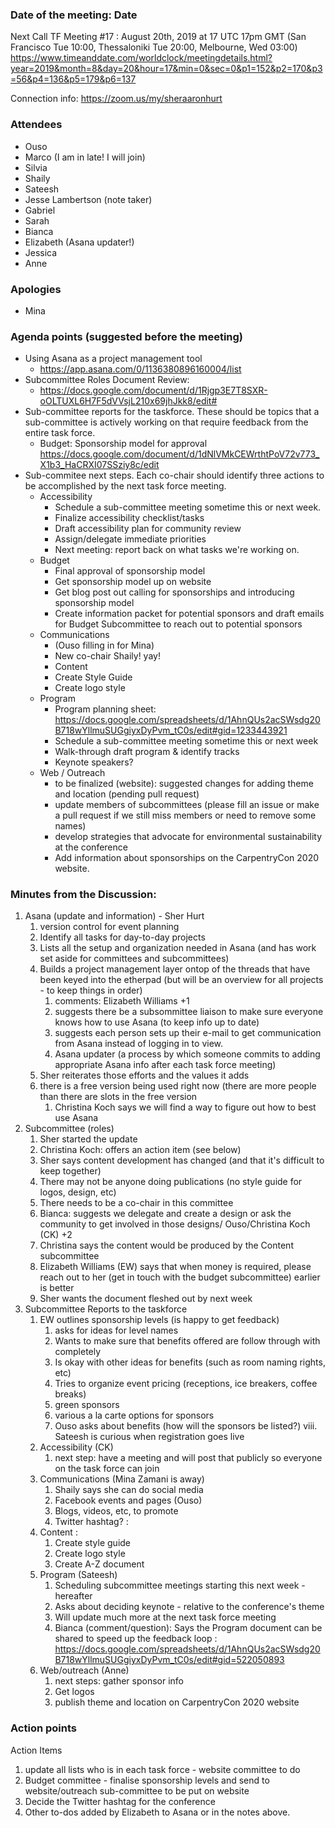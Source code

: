 ### Date of the meeting: Date

Next Call TF Meeting #17 : August 20th, 2019 at 17 UTC
17pm GMT (San Francisco Tue 10:00, Thessaloniki Tue 20:00, Melbourne, Wed 03:00)
https://www.timeanddate.com/worldclock/meetingdetails.html?year=2019&month=8&day=20&hour=17&min=0&sec=0&p1=152&p2=170&p3=56&p4=136&p5=179&p6=137 

Connection info: https://zoom.us/my/sheraaronhurt


### Attendees

- Ouso
- Marco (I am in late! I will join)
- Silvia
- Shaily 
- Sateesh
- Jesse Lambertson (note taker)
- Gabriel
- Sarah
- Bianca
- Elizabeth (Asana updater!)
- Jessica
- Anne

### Apologies

- Mina

### Agenda points (suggested before the meeting)
  
* Using Asana as a project management tool
    * https://app.asana.com/0/1136380896160004/list
* Subcommittee Roles Document Review: 
    * https://docs.google.com/document/d/1Rjgp3E7T8SXR-oOLTUXL6H7F5dVVsjL210x69jhJkk8/edit#
* Sub-committee reports for the taskforce. These should be topics that a sub-committee is actively working on that require feedback from the entire task force. 
    * Budget: Sponsorship model for approval https://docs.google.com/document/d/1dNlVMkCEWrthtPoV72v773_X1b3_HaCRXI07SSziy8c/edit
* Sub-commitee next steps. Each co-chair should identify three actions to be accomplished by the next task force meeting. 
    * Accessibility
        * Schedule a sub-committee meeting sometime this or next week. 
        * Finalize accessibility checklist/tasks
        * Draft accessibility plan for community review
        * Assign/delegate immediate priorities
        * Next meeting: report back on what tasks we're working on.
    * Budget
        * Final approval of sponsorship model
        * Get sponsorship model up on website
        * Get blog post out calling for sponsorships and introducing sponsorship model
        * Create information packet for potential sponsors and draft emails for Budget Subcommittee to reach out to potential sponsors
    * Communications
        * (Ouso filling in for Mina)
        * New co-chair Shaily! yay!
        * Content
        * Create Style Guide
        * Create logo style 
    * Program
        * Program planning sheet: https://docs.google.com/spreadsheets/d/1AhnQUs2acSWsdg20B718wYllmuSUGgiyxDyPvm_tC0s/edit#gid=1233443921
        * Schedule a sub-committee meeting sometime this or next week
        * Walk-through draft program & identify tracks
        * Keynote speakers?
    * Web / Outreach
        * to be finalized (website): suggested changes for adding theme and location (pending pull request)
        * update members of subcommittees (please fill an issue or make a pull request if we still miss members or need to remove some names)
        * develop strategies that advocate for environmental sustainability at the conference 
        * Add information about sponsorships on the CarpentryCon 2020 website.
  
### Minutes from the Discussion:

1. Asana (update and information) - Sher Hurt
    1. version control for event planning
    1. Identify all tasks for day-to-day projects
    1. Lists all the setup and organization needed in Asana (and has work set aside for committees and subcommittees)
    1. Builds a project management layer ontop of the threads that have been keyed into the etherpad (but will be an overview for all projects - to keep things in order)
        1. comments: Elizabeth Williams +1
        1. suggests there be a subsommittee liaison to make sure everyone knows how to use Asana (to keep info up to date) 
        1. suggests each person sets up their e-mail to get communication from Asana instead of logging in to view. 
        1. Asana updater (a process by which someone commits to adding appropriate Asana info after each task force meeting)
    1. Sher reiterates those efforts and the values it adds
    1. there is a free version being used right now (there are more people than there are slots in the free version
        1. Christina Koch says we will find a way to figure out how to best use Asana
2. Subcommittee (roles)
    1. Sher started the update
    1. Christina Koch: offers an action item (see below)
    1. Sher says content development has changed (and that it's difficult to keep together)
    1. There may not be anyone doing publications (no style guide for logos, design, etc)
    1. There needs to be a co-chair in this committee
    1. Bianca: suggests we delegate and create a design or ask the community to get involved in those designs/ Ouso/Christina Koch (CK) +2
    1. Christina says the content would be produced by the Content subcommittee
    1. Elizabeth Williams (EW) says that when money is required, please reach out to her (get in touch with the budget subcommittee) earlier is better
    1. Sher wants the document fleshed out by next week
3. Subcommittee Reports to the taskforce
    1. EW outlines sponsorship levels (is happy to get feedback)
        1. asks for ideas for level names
        1. Wants to make sure that benefits offered are follow through with completely
        1.  Is okay with other ideas for benefits (such as room naming rights, etc)
        1. Tries to organize event pricing (receptions, ice breakers, coffee breaks)
        1. green sponsors
        1. various a la carte options for sponsors
        1. Ouso asks about benefits (how will the sponsors be listed?)
        viii. Sateesh is curious when registration goes live
    1. Accessibility (CK)
        1. next step: have a meeting and will post that publicly so everyone on the task force can join
    1. Communications (Mina Zamani is away)
        1. Shaily says she can do social media
        1. Facebook events and pages (Ouso)
        1. Blogs, videos, etc, to promote
        1. Twitter hashtag? : 
    1. Content : 
        1. Create style guide
        1. Create logo style
        1. Create A-Z document
    1. Program (Sateesh)
        1. Scheduling subcommittee meetings starting this next week - hereafter
        1. Asks about deciding keynote - relative to the conference's theme
        1. Will update much more at the next task force meeting
        1. Bianca (comment/question): Says the Program document can be shared to speed up the feedback loop : https://docs.google.com/spreadsheets/d/1AhnQUs2acSWsdg20B718wYllmuSUGgiyxDyPvm_tC0s/edit#gid=522050893
    1. Web/outreach (Anne)
        1. next steps: gather sponsor info
        1. Get logos
        1. publish theme and location on CarpentryCon 2020 website

### Action points

Action Items 

1. update all lists who is in each task force - website committee to do
2. Budget committee - finalise sponsorship levels and send to website/outreach sub-committee to be put on website
3. Decide the Twitter hashtag for the conference
4. Other to-dos added by Elizabeth to Asana or in the notes above.

